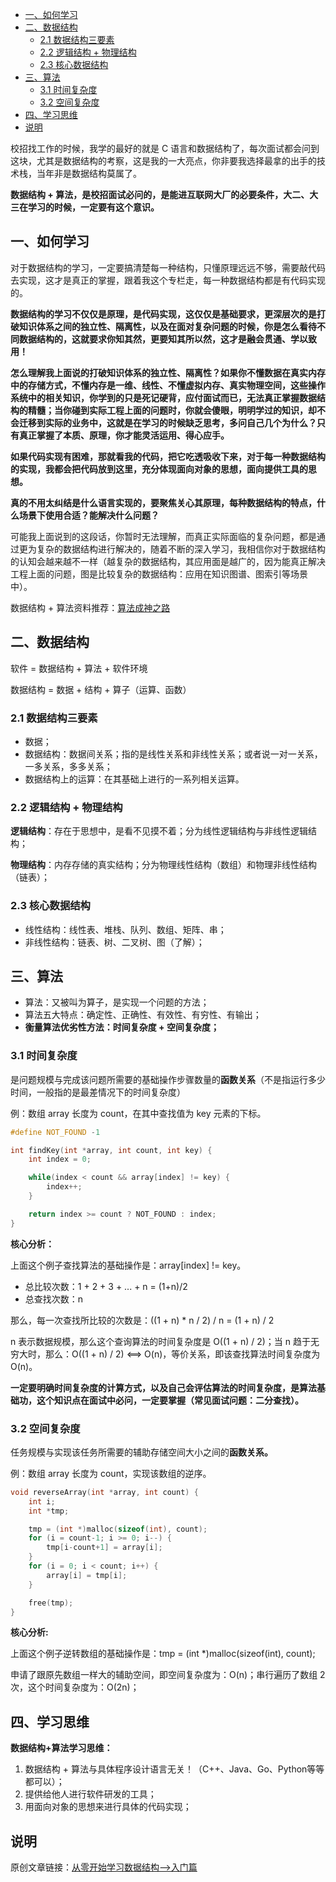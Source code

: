 - [一、如何学习](#一如何学习)
- [二、数据结构](#二数据结构)
  - [2.1 数据结构三要素](#21-数据结构三要素)
  - [2.2 逻辑结构 + 物理结构](#22-逻辑结构--物理结构)
  - [2.3 核心数据结构](#23-核心数据结构)
- [三、算法](#三算法)
  - [3.1 时间复杂度](#31-时间复杂度)
  - [3.2 空间复杂度](#32-空间复杂度)
- [四、学习思维](#四学习思维)
- [说明](#说明)

校招找工作的时候，我学的最好的就是 C 语言和数据结构了，每次面试都会问到这块，尤其是数据结构的考察，这是我的一大亮点，你非要我选择最拿的出手的技术栈，当年非是数据结构莫属了。

**数据结构 + 算法，是校招面试必问的，是能进互联网大厂的必要条件，大二、大三在学习的时候，一定要有这个意识。**

## 一、如何学习

对于数据结构的学习，一定要搞清楚每一种结构，只懂原理远远不够，需要敲代码去实现，这才是真正的掌握，跟着我这个专栏走，每一种数据结构都是有代码实现的。

**数据结构的学习不仅仅是原理，是代码实现，这仅仅是基础要求，更深层次的是打破知识体系之间的独立性、隔离性，以及在面对复杂问题的时候，你是怎么看待不同数据结构的，这就要求你知其然，更要知其所以然，这才是融会贯通、学以致用！**

**怎么理解我上面说的打破知识体系的独立性、隔离性？如果你不懂数据在真实内存中的存储方式，不懂内存是一维、线性、不懂虚拟内存、真实物理空间，这些操作系统中的相关知识，你学到的只是死记硬背，应付面试而已，无法真正掌握数据结构的精髓；当你碰到实际工程上面的问题时，你就会傻眼，明明学过的知识，却不会迁移到实际的业务中，这就是在学习的时候缺乏思考，多问自己几个为什么？只有真正掌握了本质、原理，你才能灵活运用、得心应手。**

**如果代码实现有困难，那就看我的代码，把它吃透吸收下来，对于每一种数据结构的实现，我都会把代码放到这里，充分体现面向对象的思想，面向提供工具的思想。**

**真的不用太纠结是什么语言实现的，要聚焦关心其原理，每种数据结构的特点，什么场景下使用合适？能解决什么问题？**

可能我上面说到的这段话，你暂时无法理解，而真正实际面临的复杂问题，都是通过更为复杂的数据结构进行解决的，随着不断的深入学习，我相信你对于数据结构的认知会越来越不一样（越复杂的数据结构，其应用面是越广的，因为能真正解决工程上面的问题，图是比较复杂的数据结构：应用在知识图谱、图索引等场景中）。

数据结构 + 算法资料推荐：[算法成神之路](https://mp.weixin.qq.com/s?__biz=MzU4MjQ3NzEyNA==&mid=2247483872&idx=1&sn=3c6af181bfe4e9471c7052bdb09006a6&chksm=fdb6f5cbcac17cdd5420bc21948d49b9bfe8d43cada0306d587f3a5dfa88fe0a6c27766231ef&scene=21#wechat_redirect)

## 二、数据结构

软件 = 数据结构 + 算法 + 软件环境

数据结构 = 数据 + 结构 + 算子（运算、函数）

### 2.1 数据结构三要素

- 数据；
- 数据结构：数据间关系；指的是线性关系和非线性关系；或者说一对一关系，一多关系，多多关系；
- 数据结构上的运算：在其基础上进行的一系列相关运算。

### 2.2 逻辑结构 + 物理结构

**逻辑结构**：存在于思想中，是看不见摸不着；分为线性逻辑结构与非线性逻辑结构；

**物理结构**：内存存储的真实结构；分为物理线性结构（数组）和物理非线性结构（链表）；

### 2.3 核心数据结构

- 线性结构：线性表、堆栈、队列、数组、矩阵、串；
- 非线性结构：链表、树、二叉树、图（了解）；

## 三、算法

- 算法：又被叫为算子，是实现一个问题的方法；
- 算法五大特点：确定性、正确性、有效性、有穷性、有输出；
- **衡量算法优劣性方法：时间复杂度 + 空间复杂度；**

### 3.1 时间复杂度

是问题规模与完成该问题所需要的基础操作步骤数量的**函数关系**（不是指运行多少时间，一般指的是最差情况下的时间复杂度）

例：数组 array 长度为 count，在其中查找值为 key 元素的下标。

```c
#define NOT_FOUND -1

int findKey(int *array, int count, int key) {
    int index = 0;

    while(index < count && array[index] != key) {
        index++;
    }

    return index >= count ? NOT_FOUND : index;
}
```

**核心分析：**

上面这个例子查找算法的基础操作是：array[index] != key。

- 总比较次数：1 + 2 + 3 + ... + n = (1+n)/2
- 总查找次数：n

那么，每一次查找所比较的次数是：((1 + n) * n / 2) / n = (1 + n) / 2

n 表示数据规模，那么这个查询算法的时间复杂度是 O((1 + n) / 2)；当 n 趋于无穷大时，那么：O((1 + n) / 2) <==> O(n)，等价关系，即该查找算法时间复杂度为 O(n)。

**一定要明确时间复杂度的计算方式，以及自己会评估算法的时间复杂度，是算法基础功，这个知识点在面试中必问，一定要掌握（常见面试问题：二分查找）。**

### 3.2 空间复杂度

任务规模与实现该任务所需要的辅助存储空间大小之间的**函数关系。**

例：数组 array 长度为 count，实现该数组的逆序。

```c
void reverseArray(int *array, int count) {
    int i;
    int *tmp;

    tmp = (int *)malloc(sizeof(int), count);
    for (i = count-1; i >= 0; i--) {
        tmp[i-count+1] = array[i];
    }
    for (i = 0; i < count; i++) {
        array[i] = tmp[i];
    }

    free(tmp);
}
```

**核心分析:**

上面这个例子逆转数组的基础操作是：tmp = (int *)malloc(sizeof(int), count);

申请了跟原先数组一样大的辅助空间，即空间复杂度为：O(n)；串行遍历了数组 2 次，这个时间复杂度为：O(2n)；

## 四、学习思维

**数据结构+算法学习思维：**

1. 数据结构 + 算法与具体程序设计语言无关！（C++、Java、Go、Python等等都可以）；
2. 提供给他人进行软件研发的工具；
3. 用面向对象的思想来进行具体的代码实现；

## 说明

原创文章链接：[从零开始学习数据结构-->入门篇](https://mp.weixin.qq.com/s?__biz=MzU4MjQ3NzEyNA==&mid=2247484859&idx=1&sn=faf46c7171a5bc93d6a3c3c6f1988825&chksm=fdb6f190cac178868c5fac6e6ea75cf1588db0b46a2449262330fd89f477c84fa3460302fa8e&token=1250675081&lang=zh_CN#rd)
